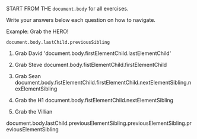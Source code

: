 START FROM THE `document.body` for all exercises.

Write your answers below each question on how to navigate.

Example: Grab the HERO!

`document.body.lastChild.previousSibling`

1. Grab David
'document.body.firstElementChild.lastElementChild'

2. Grab Steve
document.body.fistElementChild.firstElementChild

3. Grab Sean
document.body.fistElementChild.firstElementChild.nextElementSibling.nexElementSibling

4. Grab the H1
document.body.fistElementChild.nextElementSibling

5. Grab the Villian

document.body.lastChild.previousElementSibling.previousElementSibling.previousElementSibling